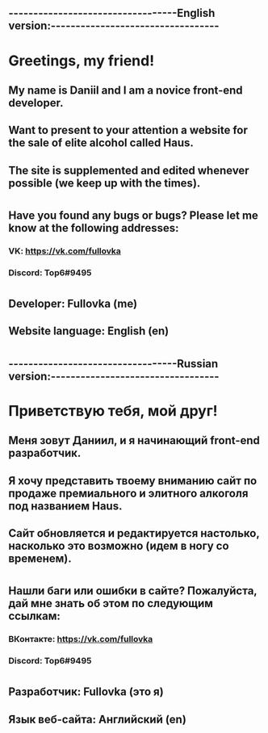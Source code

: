 ## ----------------------------------English version:----------------------------------
# Greetings, my friend!
## My name is Daniil and I am a novice front-end developer.
## Want to present to your attention a website for the sale of elite alcohol called Haus.
## The site is supplemented and edited whenever possible (we keep up with the times).
#
## Have you found any bugs or bugs? Please let me know at the following addresses:
### VK: <a href="https://vk.com/fullovka" target="_blank">https://vk.com/fullovka</a>
### Discord: Top6#9495
#
## Developer: Fullovka (me)
## Website language: English (en)
#
## ----------------------------------Russian version:----------------------------------
# Приветствую тебя, мой друг!
## Меня зовут Даниил, и я начинающий front-end разработчик.
## Я хочу представить твоему вниманию сайт по продаже премиального и элитного алкоголя под названием Haus.
## Сайт обновляется и редактируется настолько, насколько это возможно (идем в ногу со временем).
#
## Нашли баги или ошибки в сайте? Пожалуйста, дай мне знать об этом по следующим ссылкам:
### ВКонтакте: <a href="https://vk.com/fullovka" target="_blank">https://vk.com/fullovka</a>
### Discord: Top6#9495
#
## Разработчик: Fullovka (это я)
## Язык веб-сайта: Английский (en)
